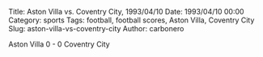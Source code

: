 Title: Aston Villa vs. Coventry City, 1993/04/10
Date: 1993/04/10 00:00
Category: sports
Tags: football, football scores, Aston Villa, Coventry City
Slug: aston-villa-vs-coventry-city
Author: carbonero


Aston Villa 0 - 0 Coventry City

